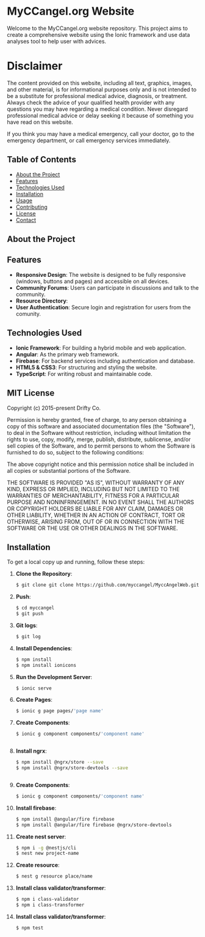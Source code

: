 # MyCCangel.org Website

Welcome to the MyCCangel.org website repository. This project aims to create a comprehensive website using the Ionic framework and use data analyses tool to help user with advices.

# Disclaimer
The content provided on this website, including all text, graphics, images, and other material, is for informational purposes only and is not intended to be a substitute for professional medical advice, diagnosis, or treatment. Always check the advice of your qualified health provider with any questions you may have regarding a medical condition. Never disregard professional medical advice or delay seeking it because of something you have read on this website.

If you think you may have a medical emergency, call your doctor, go to the emergency department, or call emergency services immediately. 

## Table of Contents

- [About the Project](#about-the-project)
- [Features](#features)
- [Technologies Used](#technologies-used)
- [Installation](#installation)
- [Usage](#usage)
- [Contributing](#contributing)
- [License](#license)
- [Contact](#contact)

## About the Project



## Features

- **Responsive Design**: The website is designed to be fully responsive (windows, buttons and pages) and accessible on all devices.
- **Community Forums**: Users can participate in discussions and talk to the community.
- **Resource Directory**: 
- **User Authentication**: Secure login and registration for users from the comunity.

## Technologies Used

- **Ionic Framework**: For building a hybrid mobile and web application.
- **Angular**: As the primary web framework.
- **Firebase**: For backend services including authentication and database.
- **HTML5 & CSS3**: For structuring and styling the website.
- **TypeScript**: For writing robust and maintainable code.

## MIT License

Copyright (c) 2015-present Drifty Co.

Permission is hereby granted, free of charge, to any person obtaining a copy
of this software and associated documentation files (the "Software"), to deal
in the Software without restriction, including without limitation the rights
to use, copy, modify, merge, publish, distribute, sublicense, and/or sell
copies of the Software, and to permit persons to whom the Software is
furnished to do so, subject to the following conditions:

The above copyright notice and this permission notice shall be included in
all copies or substantial portions of the Software.

THE SOFTWARE IS PROVIDED "AS IS", WITHOUT WARRANTY OF ANY KIND, EXPRESS OR
IMPLIED, INCLUDING BUT NOT LIMITED TO THE WARRANTIES OF MERCHANTABILITY,
FITNESS FOR A PARTICULAR PURPOSE AND NONINFRINGEMENT. IN NO EVENT SHALL THE
AUTHORS OR COPYRIGHT HOLDERS BE LIABLE FOR ANY CLAIM, DAMAGES OR OTHER
LIABILITY, WHETHER IN AN ACTION OF CONTRACT, TORT OR OTHERWISE, ARISING FROM,
OUT OF OR IN CONNECTION WITH THE SOFTWARE OR THE USE OR OTHER DEALINGS IN
THE SOFTWARE.

## Installation

To get a local copy up and running, follow these steps:

1. **Clone the Repository**:
    ```bash
    $ git clone git clone https://github.com/myccangel/MyccAngelWeb.git
    ```
2. **Push**:
    ```bash
    $ cd myccangel
    $ git push
    
    ```
3. **Git logs**:
    ```bash
    $ git log
    
    ```
4. **Install Dependencies**:
    ```bash
    $ npm install
    $ npm install ionicons
    ```

5. **Run the Development Server**:
    ```bash
    $ ionic serve
    ```
6. **Create Pages**:
    ```bash
    $ ionic g page pages/'page name'
    ```    
7. **Create Components**:
    ```bash
    $ ionic g component components/'component name'
    ```   
    ```    
8. **Install ngrx**:
    ```bash
    $ npm install @ngrx/store --save
    $ npm install @ngrx/store-devtools --save
    ```   
    ```    
7. **Create Components**:
    ```bash
    $ ionic g component components/'component name'
    ```   
8. **Install firebase**:
    ```bash
    $ npm install @angular/fire firebase
    $ npm install @angular/fire firebase @ngrx/store-devtools

    ```   
9. **Create nest server**:
    ```bash
    $ npm i -g @nestjs/cli
    $ nest new project-name
    ```   
10. **Create resource**:
    ```bash
    $ nest g resource place/name
    ```   
11. **Install class validator/transformer**:
    ```bash
    $ npm i class-validator
    $ npm i class-transformer
    ``` 
12. **Install class validator/transformer**:
    ```bash
    $ npm test
    ```         

